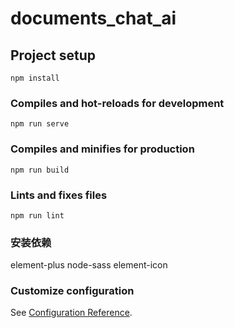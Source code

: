 # documents_chat_ai

## Project setup
```
npm install
```

### Compiles and hot-reloads for development
```
npm run serve
```

### Compiles and minifies for production
```
npm run build
```

### Lints and fixes files
```
npm run lint
```
### 安装依赖
element-plus
node-sass
element-icon

### Customize configuration
See [Configuration Reference](https://cli.vuejs.org/config/).
